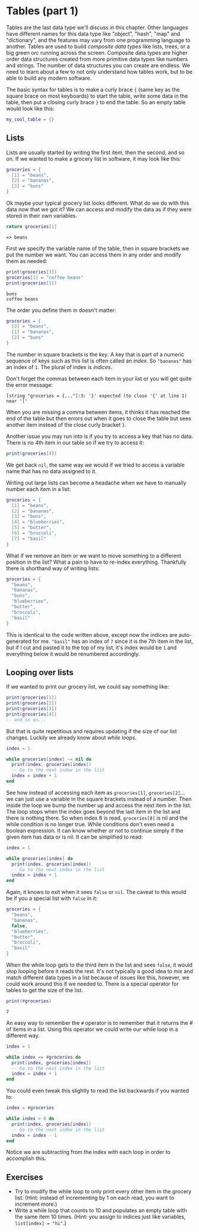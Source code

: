 # Tables (part 1)

Tables are the last data type we'll discuss in this chapter.
Other languages have different names for this data type like "object", "hash", "map" and "dictionary", and the features may vary from one programming language to another.
Tables are used to build *composite data types* like lists, trees, or a big green orc running across the screen.
Composite data types are higher order data structures created from more primitive data types like numbers and strings.
The number of data structures you can create are endless.
We need to learn about a few to not only understand how tables work, but to be able to build any modern software.

The basic syntax for tables is to make a curly brace `{` (same key as the square brace on most keyboards) to start the table, write some data in the table, then put a closing curly brace `}` to end the table.
So an empty table would look like this:

```lua
my_cool_table = {}
```

## Lists

Lists are usually started by writing the first item, then the second, and so on.
If we wanted to make a grocery list in software, it may look like this:

```lua
groceries = {
  [1] = "beans",
  [2] = "bananas",
  [3] = "buns"
}
```

Ok maybe your typical grocery list looks different.
What do we do with this data now that we got it?
We can access and modify the data as if they were stored in their own variables.

```lua
return groceries[1]
```
```
=> beans
```

First we specify the variable name of the table, then in square brackets we put the number we want.
You can access them in any order and modify them as needed:

```lua
print(groceries[3])
groceries[1] = "coffee beans"
print(groceries[1])
```
```
buns
coffee beans
```

The order you define them in doesn't matter:

```lua
groceries = {
  [3] = "beans",
  [1] = "bananas",
  [2] = "buns"
}
```

The number in square brackets is the *key*.
A key that is part of a numeric sequence of keys such as this list is often called an *index*.
So `"bananas"` has an index of `1`.
The plural of index is *indices*.


Don't forget the commas between each item in your list or you will get quite the error message:

```
[string "groceries = {..."]:3: '}' expected (to close '{' at line 1) near '['
```

When you are missing a comma between items, it thinks it has reached the end of the table but then errors out when it goes to close the table but sees another item instead of the close curly bracket `}`.

Another issue you may run into is if you try to access a key that has no data.
There is no 4th item in our table so if we try to access it:

```lua
print(groceries[4])
```

We get back `nil`, the same way we would if we tried to access a variable name that has no data assigned to it.

Writing out large lists can become a headache when we have to manually number each item in a list:

```lua
groceries = {
  [1] = "beans",
  [2] = "bananas",
  [3] = "buns",
  [4] = "blueberries",
  [5] = "butter",
  [6] = "broccoli",
  [7] = "basil"
}
```

What if we remove an item or we want to move something to a different position in the list?
What a pain to have to re-index everything.
Thankfully there is shorthand way of writing lists:

```lua
groceries = {
  "beans",
  "bananas",
  "buns",
  "blueberries",
  "butter",
  "broccoli",
  "basil"
}
```

This is identical to the code written above, except now the indices are auto-generated for me.
`"basil"` has an index of `7` since it is the 7th item in the list, but if I cut and pasted it to the top of my list, it's index would be `1` and everything below it would be renumbered accordingly.

## Looping over lists

If we wanted to print our grocery list, we could say something like:

```lua
print(groceries[1])
print(groceries[2])
print(groceries[3])
print(groceries[4])
-- and so on...
```

But that is quite repetitious and requires updating if the size of our list changes.
Luckily we already know about *while loops*.

```lua
index = 1

while groceries[index] ~= nil do
  print(index, groceries[index])
  -- Go to the next index in the list
  index = index + 1
end
```

See how instead of accessing each item as `groceries[1]`, `groceries[2]`... we can just use a variable in the square brackets instead of a number.
Then inside the loop we bump the number up and access the next item in the list.
The loop stops when the index goes beyond the last item in the list and there is nothing there.
So when index 8 is read, `groceries[8]` is nil and the while condition is no longer true.
While conditions don't even need a boolean expression.
It can know whether or not to continue simply if the given item has data or is nil.
It can be simplified to read:

```lua
index = 1

while groceries[index] do
  print(index, groceries[index])
  -- Go to the next index in the list
  index = index + 1
end
```

Again, it knows to exit when it sees `false` or `nil`.
The caveat to this would be if you a special list with `false` in it:

```lua
groceries = {
  "beans",
  "bananas",
  false,
  "blueberries",
  "butter",
  "broccoli",
  "basil"
}
```

When the while loop gets to the third item in the list and sees `false`, it would stop looping before it reads the rest.
It's not typically a good idea to mix and match different data types in a list because of issues like this, however, we could work around this if we needed to.
There is a special operator for tables to get the size of the list.

```lua
print(#groceries)
```
```
7
```

An easy way to remember the `#` operator is to remember that it returns the # of items in a list.
Using this operator we could write our while loop in a different way.

```lua
index = 1

while index <= #groceries do
  print(index, groceries[index])
  -- Go to the next index in the list
  index = index + 1
end
```

You could even tweak this slightly to read the list backwards if you wanted to:

```lua
index = #groceries

while index > 0 do
  print(index, groceries[index])
  -- Go to the next index in the list
  index = index - 1
end
```

Notice we are subtracting from the index with each loop in order to accomplish this.

## Exercises

- Try to modify the while loop to only print every other item in the grocery list. (Hint: instead of incrementing by 1 on each read, you want to increment more.)
- Write a while loop that counts to 10 and populates an empty table with the same item 10 times. (Hint: you assign to indices just like variables, `list[index] = "hi"`.)
